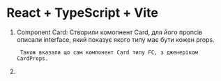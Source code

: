 # React + TypeScript + Vite

1) Component Card: 
		Створили комопнент Card, для його пропсів описали interface, який показує якого типу має бути кожен props. 

		Також вказали що сам компонент Card типу FC, з дженеріком CardProps.
2) 
	